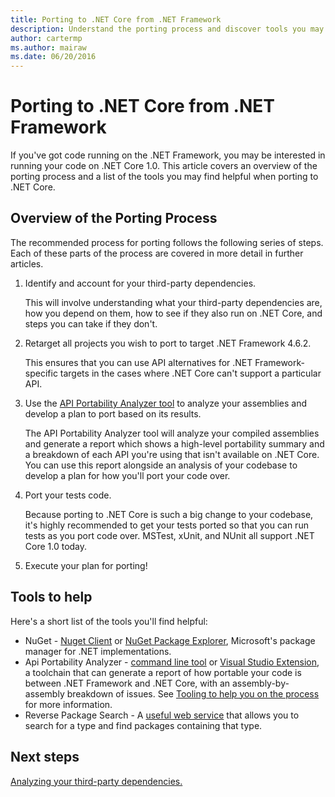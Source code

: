 ```yaml
---
title: Porting to .NET Core from .NET Framework
description: Understand the porting process and discover tools you may find helpful when porting a .NET Framework project to .NET Core.
author: cartermp
ms.author: mairaw
ms.date: 06/20/2016
---
```

# Porting to .NET Core from .NET Framework

If you've got code running on the .NET Framework, you may be interested in running your code on .NET Core 1.0.  This article covers an overview of the porting process and a list of the tools you may find helpful when porting to .NET Core.

## Overview of the Porting Process

The recommended process for porting follows the following series of steps.  Each of these parts of the process are covered in more detail in further articles.

1. Identify and account for your third-party dependencies.

   This will involve understanding what your third-party dependencies are, how you depend on them, how to see if they also run on .NET Core, and steps you can take if they don't.
   
2. Retarget all projects you wish to port to target .NET Framework 4.6.2.

   This ensures that you can use API alternatives for .NET Framework-specific targets in the cases where .NET Core can't support a particular API.
   
3. Use the [API Portability Analyzer tool](https://github.com/Microsoft/dotnet-apiport/) to analyze your assemblies and develop a plan to port based on its results.

   The API Portability Analyzer tool will analyze your compiled assemblies and generate a report which shows a high-level portability summary and a breakdown of each API you're using that isn't available on .NET Core.  You can use this report alongside an analysis of your codebase to develop a plan for how you'll port your code over.
   
4. Port your tests code.

   Because porting to .NET Core is such a big change to your codebase, it's highly recommended to get your tests ported so that you can run tests as you port code over.  MSTest, xUnit, and NUnit all support .NET Core 1.0 today.
   
6. Execute your plan for porting!

## Tools to help

Here's a short list of the tools you'll find helpful:

* NuGet - [Nuget Client](https://dist.nuget.org/index.html) or [NuGet Package Explorer](https://github.com/NuGetPackageExplorer/NuGetPackageExplorer), Microsoft's package manager for .NET implementations.
* Api Portability Analyzer - [command line tool](https://github.com/Microsoft/dotnet-apiport/releases) or [Visual Studio Extension](https://visualstudiogallery.msdn.microsoft.com/1177943e-cfb7-4822-a8a6-e56c7905292b), a toolchain that can generate a report of how portable your code is between .NET Framework and .NET Core, with an assembly-by-assembly breakdown of issues.  See [Tooling to help you on the process](https://github.com/Microsoft/dotnet-apiport/blob/master/docs/HowTo/) for more information.
* Reverse Package Search - A [useful web service](https://packagesearch.azurewebsites.net) that allows you to search for a type and find packages containing that type.

## Next steps

[Analyzing your third-party dependencies.](third-party-deps.md)
   
